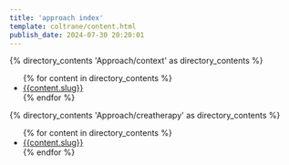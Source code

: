 ```yaml
---
title: 'approach index'
template: coltrane/content.html
publish_date: 2024-07-30 20:20:01
---
```



{% directory_contents 'Approach/context' as directory_contents %}
<ul>
{% for content in directory_contents %}
    <li><a href="/{{content.slug}}/">{{content.slug}}</a></li>
    {% endfor %}
</ul>


{% directory_contents 'Approach/creatherapy' as directory_contents %}
<ul>
{% for content in directory_contents %}
    <li><a href="/{{content.slug}}/">{{content.slug}}</a></li>
    {% endfor %}
</ul>
